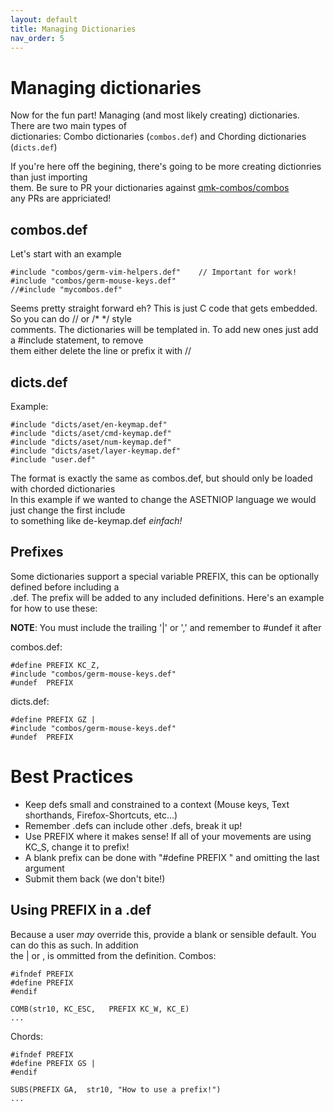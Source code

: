 ```yaml
---
layout: default
title: Managing Dictionaries
nav_order: 5
---
```


# Managing dictionaries

Now for the fun part! Managing (and most likely creating) dictionaries. There are two main types of  
dictionaries: Combo dictionaries (```combos.def```) and Chording dictionaries (```dicts.def```) 

If you're here off the begining, there's going to be more creating dictionries than just importing  
them. Be sure to PR your dictionaries against [qmk-combos/combos](https://github.com/qmk-combos/combos)  
any PRs are appriciated!

## combos.def
Let's start with an example
```
#include "combos/germ-vim-helpers.def"    // Important for work!
#include "combos/germ-mouse-keys.def"
//#include "mycombos.def"
```

Seems pretty straight forward eh? This is just C code that gets embedded. So you can do // or /* */ style  
comments. The dictionaries will be templated in. To add new ones just add a #include statement, to remove  
them either delete the line or prefix it with //

## dicts.def

Example: 

```
#include "dicts/aset/en-keymap.def"
#include "dicts/aset/cmd-keymap.def"
#include "dicts/aset/num-keymap.def"
#include "dicts/aset/layer-keymap.def"
#include "user.def"
```

The format is exactly the same as combos.def, but should only be loaded with chorded dictionaries  
In this example if we wanted to change the ASETNIOP language we would just change the first include  
to something like de-keymap.def _einfach!_

## Prefixes

Some dictionaries support a special variable PREFIX, this can be optionally defined before including a  
.def. The prefix will be added to any included definitions. Here's an example for how to use these:

**NOTE**: You must include the trailing '\|' or ',' and remember to #undef it after

combos.def:
```
#define PREFIX KC_Z, 
#include "combos/germ-mouse-keys.def"
#undef  PREFIX
```

dicts.def:
```
#define PREFIX GZ |
#include "combos/germ-mouse-keys.def"
#undef  PREFIX
```


# Best Practices 

- Keep defs small and constrained to a context (Mouse keys, Text shorthands, Firefox-Shortcuts, etc...)
- Remember .defs can include other .defs, break it up!
- Use PREFIX where it makes sense! If all of your movements are using KC_S, change it to prefix!
- A blank prefix can be done with "#define PREFIX " and omitting the last argument
- Submit them back (we don't bite!)

## Using PREFIX in a .def
Because a user _may_ override this, provide a blank or sensible default. You can do this as such. In addition  
the | or , is ommitted from the definition. 
Combos:
```
#ifndef PREFIX
#define PREFIX 
#endif 

COMB(str10, KC_ESC,   PREFIX KC_W, KC_E)
...
```
Chords:
```
#ifndef PREFIX
#define PREFIX GS | 
#endif 

SUBS(PREFIX GA,  str10, "How to use a prefix!")
...
```
